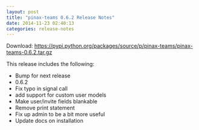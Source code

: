 ```yaml
---
layout: post
title: "pinax-teams 0.6.2 Release Notes"
date: 2014-11-23 02:40:13
categories: release-notes
---
```


Download: <https://pypi.python.org/packages/source/p/pinax-teams/pinax-teams-0.6.2.tar.gz>

This release includes the following:

* Bump for next release
* 0.6.2
* Fix typo in signal call
* add support for custom user models
* Make user/invite fields blankable
* Remove print statement
* Fix up admin to be a bit more useful
* Update docs on installation
